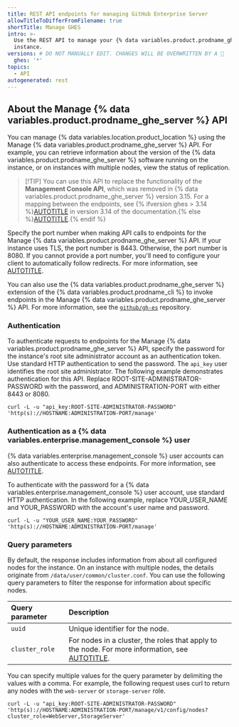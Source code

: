 ```yaml
---
title: REST API endpoints for managing GitHub Enterprise Server
allowTitleToDifferFromFilename: true
shortTitle: Manage GHES
intro: >-
  Use the REST API to manage your {% data variables.product.prodname_ghe_server %}
  instance.
versions: # DO NOT MANUALLY EDIT. CHANGES WILL BE OVERWRITTEN BY A 🤖
  ghes: '*'
topics:
  - API
autogenerated: rest
---
```


## About the Manage {% data variables.product.prodname_ghe_server %} API

You can manage {% data variables.location.product_location %} using the Manage {% data variables.product.prodname_ghe_server %} API. For example, you can retrieve information about the version of the {% data variables.product.prodname_ghe_server %} software running on the instance, or on instances with multiple nodes, view the status of replication.

> [!TIP] You can use this API to replace the functionality of the **Management Console API**, which was removed in {% data variables.product.prodname_ghe_server %} version 3.15. For a mapping between the endpoints, see {% ifversion ghes > 3.14 %}[AUTOTITLE](/enterprise-server@3.14/rest/enterprise-admin/management-console) in version 3.14 of the documentation.{% else %}[AUTOTITLE](/rest/enterprise-admin/management-console).{% endif %}

Specify the port number when making API calls to endpoints for the Manage {% data variables.product.prodname_ghe_server %} API. If your instance uses TLS, the port number is 8443. Otherwise, the port number is 8080. If you cannot provide a port number, you'll need to configure your client to automatically follow redirects. For more information, see [AUTOTITLE](/admin/configuration/configuring-network-settings/configuring-tls).

You can also use the {% data variables.product.prodname_ghe_server %} extension of the {% data variables.product.prodname_cli %} to invoke endpoints in the Manage {% data variables.product.prodname_ghe_server %} API. For more information, see the [`github/gh-es`](https://github.com/github/gh-es/blob/main/README.md) repository.

### Authentication

To authenticate requests to endpoints for the Manage {% data variables.product.prodname_ghe_server %} API, specify the password for the instance's root site administrator account as an authentication token. Use standard HTTP authentication to send the password. The `api_key` user identifies the root site administrator. The following example demonstrates authentication for this API. Replace ROOT-SITE-ADMINISTRATOR-PASSWORD with the password, and ADMINISTRATION-PORT with either 8443 or 8080.

```shell
curl -L -u "api_key:ROOT-SITE-ADMINISTRATOR-PASSWORD" 'http(s)://HOSTNAME:ADMINISTRATION-PORT/manage'
```

### Authentication as a {% data variables.enterprise.management_console %} user

{% data variables.enterprise.management_console %} user accounts can also authenticate to access these endpoints. For more information, see [AUTOTITLE](/admin/configuration/administering-your-instance-from-the-management-console/managing-access-to-the-management-console#management-console-user).

To authenticate with the password for a {% data variables.enterprise.management_console %} user account, use standard HTTP authentication. In the following example, replace YOUR_USER_NAME and YOUR_PASSWORD with the account's user name and password.

```shell
curl -L -u "YOUR_USER_NAME:YOUR_PASSWORD" 'http(s)://HOSTNAME:ADMINISTRATION-PORT/manage'
```

### Query parameters

By default, the response includes information from about all configured nodes for the instance. On an instance with multiple nodes, the details originate from `/data/user/common/cluster.conf`. You can use the following query parameters to filter the response for information about specific nodes.

| Query parameter | Description |
| :- | :- |
| `uuid` | Unique identifier for the node. |
| `cluster_role` | For nodes in a cluster, the roles that apply to the node. For more information, see [AUTOTITLE](/admin/enterprise-management/configuring-clustering/about-cluster-nodes). |

You can specify multiple values for the query parameter by delimiting the values with a comma. For example, the following request uses curl to return any nodes with the `web-server` or `storage-server` role.

```shell
curl -L -u "api_key:ROOT-SITE-ADMINISTRATOR-PASSWORD" 'http(s)://HOSTNAME:ADMINISTRATION-PORT/manage/v1/config/nodes?cluster_role=WebServer,StorageServer'
```

<!-- Content after this section is automatically generated -->
